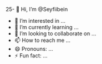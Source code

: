 25- 👋 Hi, I’m @Seyfiibein
- 👀 I’m interested in ...
- 🌱 I’m currently learning ...
- 💞️ I’m looking to collaborate on ...
- 📫 How to reach me ...
- 😄 Pronouns: ...
- ⚡ Fun fact: ...

<!---
Seyfiibein/Seyfiibein is a ✨ special ✨ repository because its `README.md` (this file) appears on your GitHub profile.
You can click the Preview link to take a look at your changes.
--->
